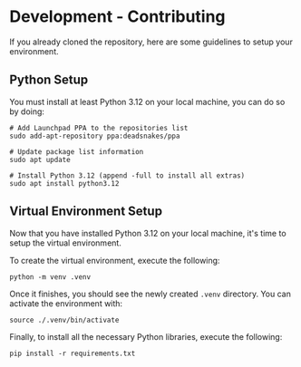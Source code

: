 # Development - Contributing

If you already cloned the repository, here are some guidelines to setup your environment.

## Python Setup

You must install at least Python 3.12 on your local machine, you can do so by doing:

```shell
# Add Launchpad PPA to the repositories list
sudo add-apt-repository ppa:deadsnakes/ppa

# Update package list information
sudo apt update

# Install Python 3.12 (append -full to install all extras)
sudo apt install python3.12
```

## Virtual Environment Setup

Now that you have installed Python 3.12 on your local machine, it's time to setup the virtual environment.

To create the virtual environment, execute the following:

```shell
python -m venv .venv
```

Once it finishes, you should see the newly created `.venv` directory. You can activate the environment with:

```shell
source ./.venv/bin/activate
```

Finally, to install all the necessary Python libraries, execute the following:

```shell
pip install -r requirements.txt
```